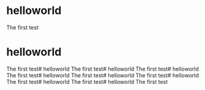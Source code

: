 # helloworld
The first test
# helloworld
The first test# helloworld
The first test# helloworld
The first test# helloworld
The first test# helloworld
The first test# helloworld
The first test# helloworld
The first test# helloworld
The first test# helloworld
The first test
